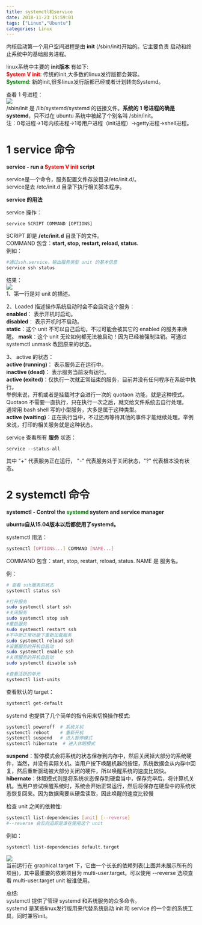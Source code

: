 ```yaml
---
title: systemctl和service
date: 2018-11-23 15:59:01
tags: ["Linux","Ubuntu"]
categories: Linux
---
```


内核启动第一个用户空间进程是由 **init** (/sbin/init)开始的。它主要负责 启动和终止系统中的基础服务进程。  

linux系统中主要的 **init版本** 有如下:  
**<font color=red>System V init</font>**:	传统的init,大多数的linux发行版都会兼容。  
**<font color=green>Systemd</font>**:	新的init,很多linux发行版都已经或者计划转向Systemd。    

查看 1 号进程：  
![](https://mitre.oss-cn-hangzhou.aliyuncs.com/blog-2018-11/2018-11-26_150028.png)  
/sbin/init 是 /lib/systemd/systemd 的链接文件。**系统的 1 号进程的确是 systemd**，只不过在 ubuntu 系统中被起了个别名叫 /sbin/init。   
注：0号进程->1号内核进程->1号用户进程（init进程）->getty进程->shell进程。  

# 1 service 命令  
**service - run a <font color=red>System V init</font> script**  

service是一个命令，服务配置文件存放目录/etc/init.d/。   
service是去 /etc/init.d 目录下执行相关脚本程序。   

**service 的用法**  

service 操作：  
```shell
service SCRIPT COMMAND [OPTIONS]
```
SCRIPT 即是 **/etc/init.d** 目录下的文件。  
COMMAND 包含：**start, stop, restart, reload, status.**  
例如：  
```sh
#通过ssh.service，输出服务类型 unit 的基本信息
service ssh status
```
结果：  
![](https://mitre.oss-cn-hangzhou.aliyuncs.com/blog-2018-11/2018-11-26_143027.png)  
1、第一行是对 unit 的描述。  

2、Loaded 描述操作系统启动时会不会启动这个服务：  
**enabled**： 表示开机时启动。  
**disabled**： 表示开机时不启动。    
**static**：这个 unit 不可以自己启动，不过可能会被其它的 enabled 的服务来唤醒。
**mask**：这个 unit 无论如何都无法被启动！因为已经被强制注销。可通过 systemctl unmask 改回原来的状态。

3、 active 的状态：  
**active (running)**： 表示服务正在运行中。  
**inactive (dead)**： 表示服务当前没有运行。  
**active (exited)**：仅执行一次就正常结束的服务，目前并没有任何程序在系统中执行。  
举例来说，开机或者是挂载时才会进行一次的 quotaon 功能，就是这种模式。   
Quotaon 不需要一直执行，只在执行一次之后，就交给文件系统去自行处理。  
通常用 bash shell 写的小型服务，大多是属于这种类型。  
**active (waiting)**：正在执行当中，不过还再等待其他的事件才能继续处理。举例来说，打印的相关服务就是这种状态。

service 查看所有 **服务** 状态：  
```shell
service --status-all
```
其中 "+" 代表服务正在运行， "-" 代表服务处于关闭状态，"?" 代表根本没有状态。  

# 2 systemctl 命令
**systemctl - Control the <font color=green>systemd</font> system and service manager**  

**ubuntu自从15.04版本以后都使用了systemd。**

systemctl 用法：   
```sh
systemctl [OPTIONS...] COMMAND [NAME...]
```
COMMAND 包含：start, stop, restart, reload, status.
NAME 是 服务名。  

例：  
```sh
# 查看 ssh服务的状态
systemctl status ssh

#打开服务
sudo systemctl start ssh
#关闭服务
sudo systemctl stop ssh
#重启服务
sudo systemctl restart ssh
#不中断正常功能下重新加载服务
sudo systemctl reload ssh
#设置服务的开机自启动
sudo systemctl enable ssh
#关闭服务的开机自启动
sudo systemctl disable ssh

#查看活跃的单元
systemctl list-units
```

查看默认的 target：  
```sh
systemctl get-default  
```
systemd 也提供了几个简单的指令用来切换操作模式:  
```sh
systemctl poweroff  # 系统关机            
systemctl reboot    # 重新开机            
systemctl suspend   # 进入暂停模式        
systemctl hibernate  # 进入休眠模式
```
**suspend**：暂停模式会将系统的状态保存到内存中，然后关闭掉大部分的系统硬件，当然，并没有实际关机。当用户按下唤醒机器的按钮，系统数据会从内存中回复，然后重新驱动被大部分关闭的硬件，所以唤醒系统的速度比较快。  
**hibernate**：休眠模式则是将系统状态保存到硬盘当中，保存完毕后，将计算机关机。当用户尝试唤醒系统时，系统会开始正常运行，然后将保存在硬盘中的系统状态恢复回来。因为数据需要从硬盘读取，因此唤醒的速度比较慢

检查 unit 之间的依赖性:  
```sh
systemctl list-dependencies [unit] [--reverse]  
#--reverse 会反向追踪是谁在使用这个 unit
```
例如：  
```sh
systemctl list-dependencies default.target
```
![](https://mitre.oss-cn-hangzhou.aliyuncs.com/blog-2018-11/2018-11-26_145027.png)  
当前运行在 graphical.target 下，它由一个长长的依赖列表(上图并未展示所有的项目)，其中最重要的依赖项目为 multi-user.target。可以使用 --reverse 选项查看 multi-user.target unit 被谁使用。

总结:   
systemctl 提供了管理 systemd 和系统服务的众多命令。  
systemd 是某些linux发行版用来代替系统启动 init 和 service 的一个新的系统工具，同时兼容init。  
